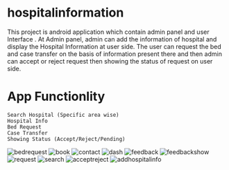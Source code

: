 # hospitalinformation
This project is android application which contain admin panel and user
Interface . At Admin panel, admin can add the information of hospital and display the
Hospital Information at user side.
The user can request the bed and case transfer on the basis of information present
there and then admin can accept or reject request then showing the status of request
on user side.

# App Functionlity
    Search Hospital (Specific area wise)
    Hospital Info
    Bed Request
    Case Transfer
    Showing Status (Accept/Reject/Pending)
   
![bedrequest](https://user-images.githubusercontent.com/61641097/133769405-ff6f053d-770c-4a2a-ab4e-9b8124189379.jpg)
![book](https://user-images.githubusercontent.com/61641097/133769414-3ee60422-b521-4379-9d3f-ced4f930cdf3.jpg)
![contact](https://user-images.githubusercontent.com/61641097/133769418-456a1c79-ef10-4ae0-8885-3cd2e102ae70.jpg)
![dash](https://user-images.githubusercontent.com/61641097/133769423-6ebfc1f6-9070-4519-b88f-4263bf254b9e.jpg)
![feedback](https://user-images.githubusercontent.com/61641097/133769425-163a44c0-4826-49ef-abf7-75126abb4d15.jpg)
![feedbackshow](https://user-images.githubusercontent.com/61641097/133769429-3b52dcf3-4543-46af-8500-493a4557d574.jpg)
![request](https://user-images.githubusercontent.com/61641097/133769431-22b036f8-15d1-4687-8df7-6a3347d3051d.jpg)
![search](https://user-images.githubusercontent.com/61641097/133769432-2b2864ff-0559-426a-a281-91771a08228c.jpg)
![acceptreject](https://user-images.githubusercontent.com/61641097/133769435-924210d7-d697-4d2c-9703-3fbe7d95edb9.jpg)
![addhospitalinfo](https://user-images.githubusercontent.com/61641097/133769436-98f99b81-f46a-4881-a986-b61f3797566c.jpg)
